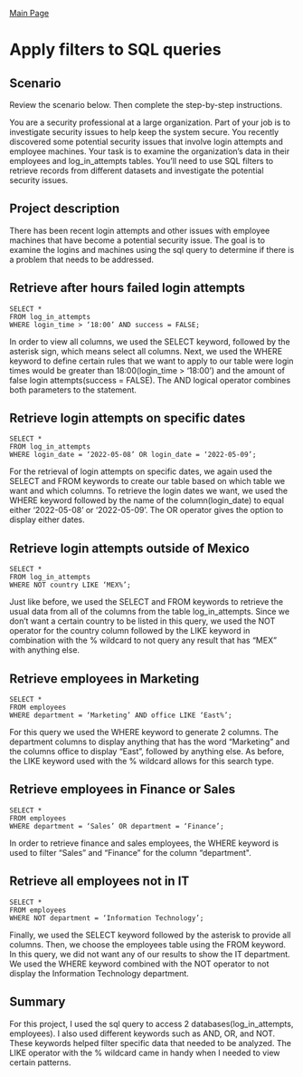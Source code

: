 [Main Page](https://github.com/davidj778/davidj778)

# Apply filters to SQL queries

## Scenario

Review the scenario below. Then complete the step-by-step instructions.

You are a security professional at a large organization. Part of your job is to investigate security issues to help keep the system secure. You recently discovered some potential security issues that involve login attempts and employee machines.
Your task is to examine the organization’s data in their employees and log_in_attempts tables. You’ll need to use SQL filters to retrieve records from different datasets and investigate the potential security issues.

## Project description

There has been recent login attempts and other issues with employee machines that have become a potential security issue. The goal is to examine the logins and machines using the sql query to determine if there is a problem that needs to be addressed.


## Retrieve after hours failed login attempts


```
SELECT *
FROM log_in_attempts
WHERE login_time > ‘18:00’ AND success = FALSE;
```

In order to view all columns, we used the SELECT keyword, followed by the asterisk sign, which means select all columns. Next, we used the WHERE keyword to define certain rules that we want to apply to our table were login times would be greater than 18:00(login_time > ‘18:00’) and the amount of false login attempts(success = FALSE). The AND logical operator combines both parameters to the statement.

## Retrieve login attempts on specific dates

```
SELECT *
FROM log_in_attempts
WHERE login_date = ‘2022-05-08’ OR login_date = ‘2022-05-09’;
```

For the retrieval of login attempts on specific dates, we again used the SELECT and FROM keywords to create our table based on which table we want and which columns. To retrieve the login dates we want, we used the WHERE keyword followed by the name of the column(login_date) to equal either ‘2022-05-08’ or ‘2022-05-09’. The OR operator gives the option to display either dates.

## Retrieve login attempts outside of Mexico

```
SELECT *
FROM log_in_attempts
WHERE NOT country LIKE ‘MEX%’;
```

Just like before, we used the SELECT and FROM keywords to retrieve the usual data from all of the columns from the table log_in_attempts. Since we don’t want a certain country to be listed in this query, we used the NOT operator for the country column followed by the LIKE keyword in combination with the % wildcard to not query any result that has “MEX” with anything else.

## Retrieve employees in Marketing

```
SELECT *
FROM employees
WHERE department = ‘Marketing’ AND office LIKE ‘East%’;
```

For this query we used the WHERE keyword to generate 2 columns. The department columns to display anything that has the word “Marketing” and the columns office to display “East”, followed by anything else. As before, the LIKE keyword used with the % wildcard allows for this search type.

## Retrieve employees in Finance or Sales

```
SELECT *
FROM employees
WHERE department = ‘Sales’ OR department = ‘Finance’;
```

In order to retrieve finance and sales employees, the WHERE keyword is used to filter “Sales” and “Finance” for the column “department".

## Retrieve all employees not in IT

```
SELECT *
FROM employees
WHERE NOT department = ‘Information Technology’;
```

Finally, we used the SELECT keyword followed by the asterisk to provide all columns. Then, we choose the employees table using the FROM keyword. In this query, we did not want any of our results to show the IT department. We used the WHERE keyword combined with the NOT operator to not display the Information Technology department.

## Summary

For this project, I used the sql query to access 2 databases(log_in_attempts, employees). I also used different keywords such as AND, OR, and NOT. These keywords helped filter specific data that needed to be analyzed. The LIKE operator with the % wildcard came in handy when I needed to view certain patterns.





